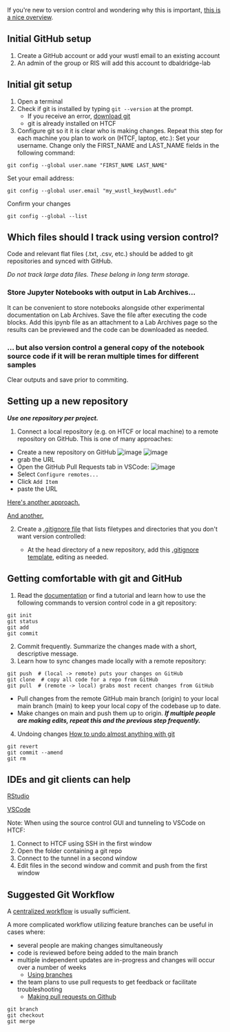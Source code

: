 If you're new to version control and wondering why this is important, 
[this is a nice overview](https://journals.plos.org/ploscompbiol/article?id=10.1371/journal.pcbi.1004668).

## Initial GitHub setup
1. Create a GitHub account or add your wustl email to an existing account
2. An admin of the group or RIS will add this account to dbaldridge-lab

## Initial git setup
1. Open a terminal
2. Check if git is installed by typing `git --version` at the prompt.
    - If you receive an error, [download git](https://git-scm.com/downloads)
    - git is already installed on HTCF
3. Configure git so it it is clear who is making changes. Repeat this step for each machine you plan to work on (HTCF, laptop, etc.):
Set your username. Change only the FIRST_NAME and LAST_NAME fields in the following command:
```
git config --global user.name "FIRST_NAME LAST_NAME"
```
Set your email address:
```
git config --global user.email "my_wustl_key@wustl.edu"
```
Confirm your changes
```
git config --global --list
```

## Which files should I track using version control?

Code and relevant flat files (.txt, .csv, etc.) should be added to git repositories and synced with GitHub.

*Do not track large data files. These belong in long term storage.*

### Store Jupyter Notebooks with output in Lab Archives... 
It can be convenient to store notebooks alongside other experimental documentation on Lab Archives. 
Save the file after executing the code blocks. Add this ipynb file as an attachment to a Lab Archives page so the results can be previewed and the code can be downloaded as needed.

### ... but also version control a general copy of the notebook source code if it will be reran multiple times for different samples
Clear outputs and save prior to commiting.

## Setting up a new repository
***Use one repository per project.***
1. Connect a local repository (e.g. on HTCF or local machine) to a remote repository on GitHub.
This is one of many approaches:
- Create a new repository on GitHub
![image](https://github.com/user-attachments/assets/c3717bd2-1ce8-45de-a099-bfb4065bbabe)
![image](https://github.com/user-attachments/assets/8bbb2eee-5611-4ed8-9906-36196552882a)
- grab the URL
- Open the GitHub Pull Requests tab in VSCode:
![image](https://github.com/user-attachments/assets/262dc9c6-3b57-4a54-96ff-239f6165fd35)
- Select `Configure remotes...`
- Click `Add Item`
- paste the URL

[Here's another approach.](https://docs.ris.wustl.edu/doc/compute/workshops/ris-software-development.html#creating-a-repository) 

[And another.](https://docs.github.com/en/get-started/getting-started-with-git/managing-remote-repositories)

2. Create a [.gitignore file](https://docs.github.com/en/get-started/getting-started-with-git/ignoring-files) that lists filetypes and directories that you don't want version controlled:

    - At the head directory of a new repository, add this [.gitignore template](https://github.com/dbaldridge-lab/htcf/blob/main/.gitignore), editing as needed.

## Getting comfortable with git and GitHub

1. Read the [documentation](https://git-scm.com/docs) or find a tutorial and learn how to use the following commands to version control code in a git repository:
```
git init 
git status
git add
git commit
```
2. Commit frequently. Summarize the changes made with a short, descriptive message.
3. Learn how to sync changes made locally with a remote repository:
```
git push  # (local -> remote) puts your changes on GitHub
git clone  # copy all code for a repo from GitHub
git pull  # (remote -> local) grabs most recent changes from GitHub
```
- Pull changes from the remote GitHub main branch (origin) to your local main branch (main) to keep your local copy of the codebase up to date.
- Make changes on main and push them up to origin. ***If multiple people are making edits, repeat this and the previous step frequently.***
4. Undoing changes
[How to undo almost anything with git](https://github.blog/2015-06-08-how-to-undo-almost-anything-with-git/)
```
git revert
git commit --amend
git rm
```

## IDEs and git clients can help
[RStudio](https://happygitwithr.com/usage-intro)

[VSCode](https://code.visualstudio.com/docs/sourcecontrol/intro-to-git#_staging-and-committing-code-changes)

Note: When using the source control GUI and tunneling to VSCode on HTCF:
1. Connect to HTCF using SSH in the first window
2. Open the folder containing a git repo
3. Connect to the tunnel in a second window
5. Edit files in the second window and commit and push from the first window

## Suggested Git Workflow
A [centralized workflow](https://anything-git.readthedocs.io/en/latest/git_workflow.html) is usually sufficient. 

A more complicated workflow utilizing feature branches can be useful in cases where:
- several people are making changes simultaneously
- code is reviewed before being added to the main branch
- multiple independent updates are in-progress and changes will occur over a number of weeks
  - [Using branches](https://www.atlassian.com/git/tutorials/using-branches)
- the team plans to use pull requests to get feedback or facilitate troubleshooting
  - [Making pull requests on Github](https://docs.github.com/en/get-started/start-your-journey/hello-world)
```
git branch
git checkout
git merge
```
